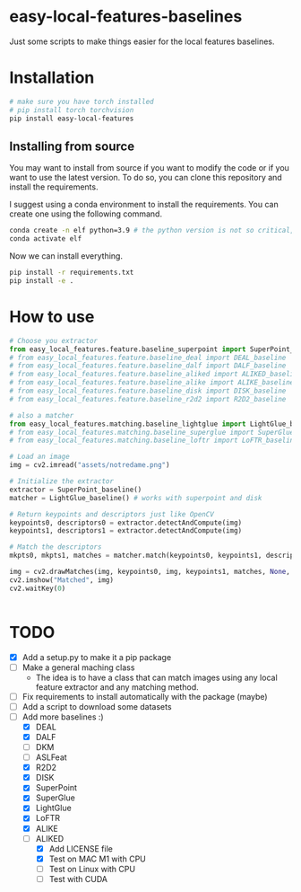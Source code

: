 # easy-local-features-baselines

Just some scripts to make things easier for the local features baselines.

# Installation

```bash
# make sure you have torch installed
# pip install torch torchvision
pip install easy-local-features
```

## Installing from source

You may want to install from source if you want to modify the code or if you want to use the latest version. To do so, you can clone this repository and install the requirements.

I suggest using a conda environment to install the requirements. You can create one using the following command.

```bash
conda create -n elf python=3.9 # the python version is not so critical, but I used 3.9.
conda activate elf
```

Now we can install everything.

```bash
pip install -r requirements.txt
pip install -e .
```

# How to use

```python
# Choose you extractor
from easy_local_features.feature.baseline_superpoint import SuperPoint_baseline
# from easy_local_features.feature.baseline_deal import DEAL_baseline
# from easy_local_features.feature.baseline_dalf import DALF_baseline
# from easy_local_features.feature.baseline_aliked import ALIKED_baseline
# from easy_local_features.feature.baseline_alike import ALIKE_baseline
# from easy_local_features.feature.baseline_disk import DISK_baseline
# from easy_local_features.feature.baseline_r2d2 import R2D2_baseline

# also a matcher
from easy_local_features.matching.baseline_lightglue import LightGlue_baseline
# from easy_local_features.matching.baseline_superglue import SuperGlue_baseline
# from easy_local_features.matching.baseline_loftr import LoFTR_baseline

# Load an image
img = cv2.imread("assets/notredame.png")

# Initialize the extractor
extractor = SuperPoint_baseline()
matcher = LightGlue_baseline() # works with superpoint and disk

# Return keypoints and descriptors just like OpenCV
keypoints0, descriptors0 = extractor.detectAndCompute(img)
keypoints1, descriptors1 = extractor.detectAndCompute(img)

# Match the descriptors
mkpts0, mkpts1, matches = matcher.match(keypoints0, keypoints1, descriptors0, descriptors1)

img = cv2.drawMatches(img, keypoints0, img, keypoints1, matches, None, flags=cv2.DrawMatchesFlags_NOT_DRAW_SINGLE_POINTS)
cv2.imshow("Matched", img)
cv2.waitKey(0)



```
# TODO

- [x] Add a setup.py to make it a pip package
- [ ] Make a general maching class
  - The idea is to have a class that can match images using any local feature extractor and any matching method.
- [ ] Fix requirements to install automatically with the package (maybe)
- [ ] Add a script to download some datasets
- [ ] Add more baselines :)
  - [x] DEAL
  - [x] DALF
  - [ ] DKM
  - [ ] ASLFeat
  - [x] R2D2
  - [x] DISK
  - [x] SuperPoint
  - [x] SuperGlue
  - [x] LightGlue
  - [x] LoFTR
  - [x] ALIKE
  - [ ] ALIKED
    - [x] Add LICENSE file
    - [x] Test on MAC M1 with CPU
    - [ ] Test on Linux with CPU
    - [ ] Test with CUDA